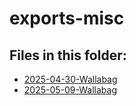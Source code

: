 # exports-misc

## Files in this folder:

- [2025-04-30-Wallabag](/exports-misc/2025-04-30-Wallabag.md)
- [2025-05-09-Wallabag](/exports-misc/2025-05-09-Wallabag.md)
